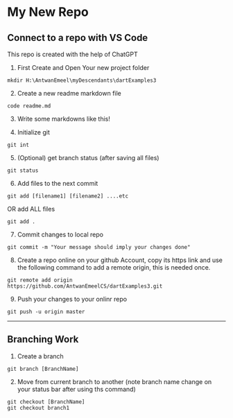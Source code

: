 # My New Repo

## Connect to a repo with VS Code

This repo is created with the help of ChatGPT

1. First Create and Open Your new project folder

~~~~ 
mkdir H:\AntwanEmeel\myDescendants\dartExamples3 
~~~~

2. Create a new readme markdown file

~~~~ 
code readme.md 
~~~~

3. Write some markdowns like this!

4. Initialize git

~~~~ 
git int 
~~~~

5. (Optional) get branch status (after saving all files)

~~~~ 
git status 
~~~~

6. Add files to the next commit

~~~~ 
git add [filename1] [filename2] ....etc 
~~~~

OR add ALL files

~~~~ 
git add . 
~~~~

7. Commit changes to local repo

~~~~ 
git commit -m "Your message should imply your changes done" 
~~~~

8. Create a repo online on your github Account, copy its https link and use the following command to add a remote origin, this is needed once.

~~~~ 
git remote add origin https://github.com/AntwanEmeelCS/dartExamples3.git
~~~~

9. Push your changes to your onlinr repo

~~~~ 
git push -u origin master 
~~~~

----------------------------------------------------------------------------
## Branching Work

1. Create a branch

~~~~
git branch [BranchName]
~~~~

2. Move from current branch to another (note branch name change on your status bar after using ths command)

~~~~
git checkout [BranchName]
git checkout branch1
~~~~

